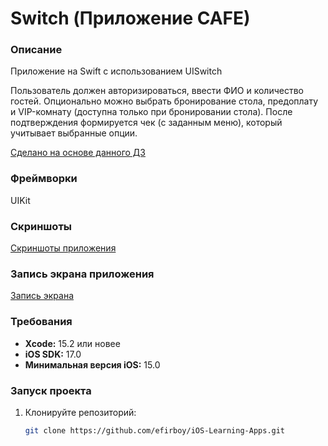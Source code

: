 # Switch (Приложение CAFE)

### Описание
Приложение на Swift с использованием UISwitch

Пользователь должен авторизироваться, ввести ФИО и количество гостей. Опционально можно выбрать бронирование стола, предоплату и VIP-комнату (доступна только при бронировании стола). После подтверждения формируется чек (с заданным меню), который учитывает выбранные опции.


[Сделано на основе данного ДЗ](https://vk.com/topic-139873795_35691059)

### Фреймворки
UIKit

### Скриншоты
[Скриншоты приложения](https://github.com/efirboy/iOS-Learning-Apps/tree/main/Lesson%202%20-%20Switch%20(Приложение%20CAFE)/Switch%20(CAFE)/Screenshots)

### Запись экрана приложения

[Запись экрана](https://github.com/efirboy/iOS-Learning-Apps/raw/main/Lesson%202%20-%20Switch%20(Приложение%20CAFE)/Switch%20(CAFE)/Videos/SwitchApp.mov)


### Требования
- **Xcode:** 15.2 или новее
- **iOS SDK:** 17.0
- **Минимальная версия iOS:** 15.0

### Запуск проекта
1. Клонируйте репозиторий:
   ```bash
   git clone https://github.com/efirboy/iOS-Learning-Apps.git
